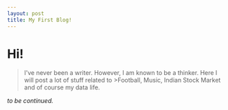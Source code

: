```yaml
---
layout: post
title: My First Blog!
---
```

# Hi!
>I've never been a writer. However, I am known to be a thinker. Here I will post a lot of stuff related to >Football, Music, Indian Stock Market and of course my data life.

_to be continued._
